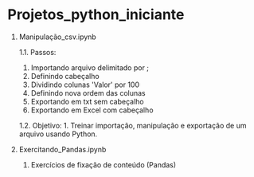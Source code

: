 # Projetos_python_iniciante
1. Manipulação_csv.ipynb
   
   1.1. Passos:
   1. Importando arquivo delimitado por ;
   2. Definindo cabeçalho
   3. Dividindo colunas 'Valor' por 100
   4. Definindo nova ordem das colunas
   5. Exportando em txt sem cabeçalho
   6. Exportando em Excel com cabeçalho
      
   1.2. Objetivo:
       1. Treinar importação, manipulação e exportação de um arquivo usando Python.

2. Exercitando_Pandas.ipynb
   1. Exercícios de fixação de conteúdo (Pandas)
